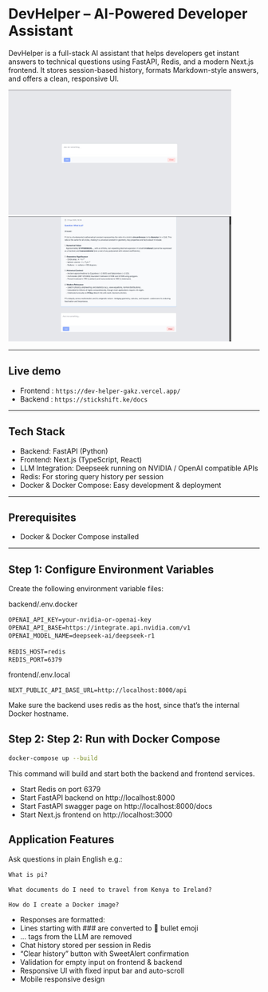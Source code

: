 # DevHelper – AI-Powered Developer Assistant

DevHelper is a full-stack AI assistant that helps developers get instant answers to technical questions using FastAPI, Redis, and a modern Next.js frontend. It stores session-based history, formats Markdown-style answers, and offers a clean, responsive UI.

<img src="src1.jpg" height="250">
<img src="src2.jpg" height="250">

---
## Live demo
- Frontend : `https://dev-helper-gakz.vercel.app/`
- Backend : `https://stickshift.ke/docs`

---
## Tech Stack

- Backend: FastAPI (Python)
- Frontend: Next.js (TypeScript, React)
- LLM Integration: Deepseek running on NVIDIA / OpenAI compatible APIs
- Redis: For storing query history per session
- Docker & Docker Compose: Easy development & deployment

---

## Prerequisites

- Docker & Docker Compose installed

---

## Step 1: Configure Environment Variables

Create the following environment variable files:

backend/.env.docker

```env
OPENAI_API_KEY=your-nvidia-or-openai-key
OPENAI_API_BASE=https://integrate.api.nvidia.com/v1
OPENAI_MODEL_NAME=deepseek-ai/deepseek-r1

REDIS_HOST=redis
REDIS_PORT=6379
```

frontend/.env.local

```env
NEXT_PUBLIC_API_BASE_URL=http://localhost:8000/api
```

Make sure the backend uses redis as the host, since that’s the internal Docker hostname.

## Step 2: Step 2: Run with Docker Compose

```bash
docker-compose up --build
```
This command will build and start both the backend and frontend services.

-	Start Redis on port 6379
-	Start FastAPI backend on http://localhost:8000
-	Start FastAPI swagger page on http://localhost:8000/docs
-	Start Next.js frontend on http://localhost:3000

## Application Features
Ask questions in plain English e.g.:
```
What is pi?
```
```
What documents do I need to travel from Kenya to Ireland?
```
```
How do I create a Docker image?
```
-	Responses are formatted:
-	Lines starting with ### are converted to 🔹 bullet emoji
-	… tags from the LLM are removed
-	Chat history stored per session in Redis
-	“Clear history” button with SweetAlert confirmation
-	Validation for empty input on frontend & backend
-	Responsive UI with fixed input bar and auto-scroll
-	Mobile responsive design
